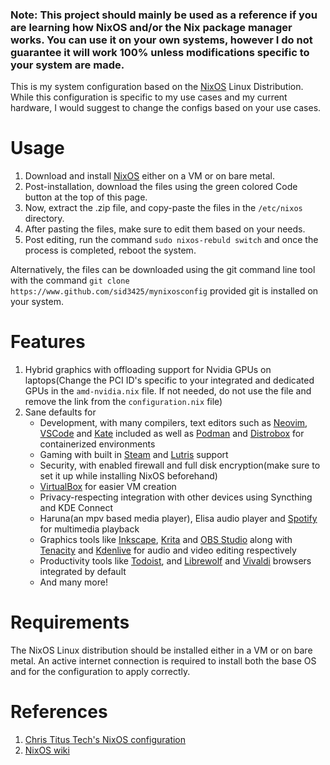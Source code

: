 ### Note: This project should mainly be used as a reference if you are learning how NixOS and/or the Nix package manager works. You can use it on your own systems, however I do not guarantee it will work 100% unless modifications specific to your system are made.

This is my system configuration based on the [NixOS](https://nixos.org) Linux Distribution. While this configuration is specific to my use cases and my current hardware, I would suggest to change the configs based on your use cases.

# Usage
1. Download and install [NixOS](https://nixos.org/download) either on a VM or on bare metal.
2. Post-installation, download the files using the green colored Code button at the top of this page.
3. Now, extract the .zip file, and copy-paste the files in the `/etc/nixos` directory.
4. After pasting the files, make sure to edit them based on your needs.
5. Post editing, run the command `sudo nixos-rebuld switch` and once the process is completed, reboot the system.

Alternatively, the files can be downloaded using the git command line tool with the command `git clone https://www.github.com/sid3425/mynixosconfig` provided git is installed on your system.

# Features
1. Hybrid graphics with offloading support for Nvidia GPUs on laptops(Change the PCI ID's specific to your integrated and dedicated GPUs in the `amd-nvidia.nix` file. If not needed, do not use the file and remove the link from the `configuration.nix` file)
2. Sane defaults for
   - Development, with many compilers, text editors such as [Neovim](https://neovim.io/), [VSCode](https://code.visualstudio.com/) and [Kate](https://kate-editor.org/) included as well as [Podman](https://podman.io/) and [Distrobox](https://github.com/89luca89/distrobox) for containerized environments
   - Gaming with built in [Steam](https://store.steampowered.com/) and [Lutris](https://lutris.net) support
   - Security, with enabled firewall and full disk encryption(make sure to set it up while installing NixOS beforehand)
   - [VirtualBox](https://virtualbox.org) for easier VM creation
   - Privacy-respecting integration with other devices using Syncthing and KDE Connect
   - Haruna(an mpv based media player), Elisa audio player and [Spotify](https://spotify.com) for multimedia playback
   - Graphics tools like [Inkscape](https://inkscape.org), [Krita](https://krita,org/en) and [OBS Studio](https://obsproject.com) along with [Tenacity](https://tenacityaudio.org) and [Kdenlive](https://kdenlive.org/en) for audio and video editing respectively
   - Productivity tools like [Todoist](https://todoist.com), and [Librewolf](https://librewolf.net) and [Vivaldi](https://vivaldi.com) browsers integrated by default
   - And many more!

# Requirements
The NixOS Linux distribution should be installed either in a VM or on bare metal. An active internet connection is required to install both the base OS and for the configuration to apply correctly.

# References
1. [Chris Titus Tech's NixOS configuration](https://github.com/ChrisTitusTech/nixos-titus)
2. [NixOS wiki](https://nixos.wiki/)
